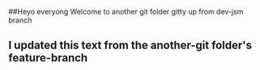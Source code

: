 ##Heyo everyong Welcome to another git folder gitty up from dev-jsm branch
## I updated this text from the another-git folder's feature-branch
